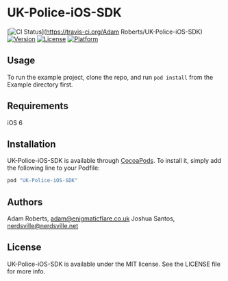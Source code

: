 # UK-Police-iOS-SDK

[![CI Status](https://travis-ci.org/EnigmaticFlare/UK-Police-iOS-SDK.svg?branch=master?style=flat)](https://travis-ci.org/Adam Roberts/UK-Police-iOS-SDK)
[![Version](https://img.shields.io/cocoapods/v/UK-Police-iOS-SDK.svg?style=flat)](http://cocoapods.org/pods/UK-Police-iOS-SDK)
[![License](https://img.shields.io/cocoapods/l/UK-Police-iOS-SDK.svg?style=flat)](http://cocoapods.org/pods/UK-Police-iOS-SDK)
[![Platform](https://img.shields.io/cocoapods/p/UK-Police-iOS-SDK.svg?style=flat)](http://cocoapods.org/pods/UK-Police-iOS-SDK)

## Usage

To run the example project, clone the repo, and run `pod install` from the Example directory first.

## Requirements

iOS 6

## Installation

UK-Police-iOS-SDK is available through [CocoaPods](http://cocoapods.org). To install
it, simply add the following line to your Podfile:

```ruby
pod "UK-Police-iOS-SDK"
```

## Authors

Adam Roberts, adam@enigmaticflare.co.uk
Joshua Santos, nerdsville@nerdsville.net

## License

UK-Police-iOS-SDK is available under the MIT license. See the LICENSE file for more info.
